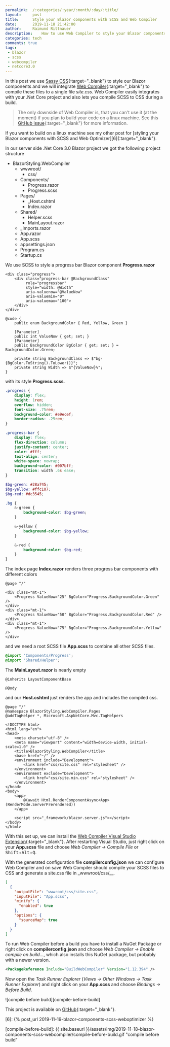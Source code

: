 ```yaml
---
permalink:	/:categories/:year/:month/:day/:title/
layout:     post
title:      Style your Blazor components with SCSS and Web Compiler
date:       2019-11-18 21:42:00
author:     Raimund Rittnauer
description:    How to use Web Compiler to style your Blazor components with Sassy CSS
categories: tech
comments: true
tags:
 - blazor
 - scss
 - webcompiler
 - netcore3.0
---
```


In this post we use [Sassy CSS][1]{:target="_blank"} to style our Blazor components and we will integrate [Web Compiler][2]{:target="_blank"} to compile these files to a single file _site.css_. Web Compiler easily integrates with your .Net Core project and also lets you compile SCSS to CSS during a build.

> The only downside of Web Compiler is, that you can't use it (at the moment) if you plan to build your code on a linux machine. See this [GitHub issue][3]{:target="_blank"} for more information.

If you want to build on a linux machine see my other post for [styling your Blazor components with SCSS and Web Optimizer][6]{:target="_blank"}.

In our server side .Net Core 3.0 Blazor project we got the following project structure

* BlazorStyling.WebCompiler
    * wwwroot/
        * css/
    * Components/
        * Progress.razor
        * Progress.scss
    * Pages/
        * _Host.cshtml
        * Index.razor
    * Shared/
        * Helper.scss
        * MainLayout.razor
    * _Imports.razor
    * App.razor
    * App.scss
    * appsettings.json
    * Program.cs
    * Startup.cs

We use SCSS to style a progress bar Blazor component __Progress.razor__

``` razor
<div class="progress">
    <div class="progress-bar @BackgroundClass"
         role="progressbar"
         style="width: @Width"
         aria-valuenow="@ValueNow"
         aria-valuemin="0"
         aria-valuemax="100">
    </div>
</div>

@code {
    public enum BackgroundColor { Red, Yellow, Green }

    [Parameter]
    public int ValueNow { get; set; }
    [Parameter]
    public BackgroundColor BgColor { get; set; } = BackgroundColor.Green;

    private string BackgroundClass => $"bg-{BgColor.ToString().ToLower()}";
    private string Width => $"{ValueNow}%";
}
```

with its style __Progress.scss__.

``` scss
.progress {
    display: flex;
    height: 1rem;
    overflow: hidden;
    font-size: .75rem;
    background-color: #e9ecef;
    border-radius: .25rem;
}

.progress-bar {
    display: flex;
    flex-direction: column;
    justify-content: center;
    color: #fff;
    text-align: center;
    white-space: nowrap;
    background-color: #007bff;
    transition: width .6s ease;
}

$bg-green: #28a745;
$bg-yellow: #ffc107;
$bg-red: #dc3545;

.bg {
    &-green {
        background-color: $bg-green;
    }

    &-yellow {
        background-color: $bg-yellow;
    }

    &-red {
        background-color: $bg-red;
    }
}
```

The index page __Index.razor__ renders three progress bar components with different colors

``` razor
@page "/"

<div class="mt-1">
    <Progress ValueNow="25" BgColor="Progress.BackgroundColor.Green" />
</div>
<div class="mt-1">
    <Progress ValueNow="50" BgColor="Progress.BackgroundColor.Red" />
</div>
<div class="mt-1">
    <Progress ValueNow="75" BgColor="Progress.BackgroundColor.Yellow" />
</div>
```

and we need a root SCSS file __App.scss__ to combine all other SCSS files.

``` scss
@import 'Components/Progress';
@import 'Shared/Helper';
```

The __MainLayout.razor__ is nearly empty

``` razor
@inherits LayoutComponentBase

@Body
```

and our __Host.cshtml__ just renders the app and includes the compiled css.

``` cshtml
@page "/"
@namespace BlazorStyling.WebCompiler.Pages
@addTagHelper *, Microsoft.AspNetCore.Mvc.TagHelpers

<!DOCTYPE html>
<html lang="en">
<head>
    <meta charset="utf-8" />
    <meta name="viewport" content="width=device-width, initial-scale=1.0" />
    <title>BlazorStyling.WebCompiler</title>
    <base href="~/" />
    <environment include="Development">
        <link href="css/site.css" rel="stylesheet" />
    </environment>
    <environment exclude="Development">
        <link href="css/site.min.css" rel="stylesheet" />
    </environment>
</head>
<body>
    <app>
        @(await Html.RenderComponentAsync<App>(RenderMode.ServerPrerendered))
    </app>

    <script src="_framework/blazor.server.js"></script>
</body>
</html>
```

With this set up, we can install the [Web Compiler Visual Studio Extension][4]{:target="_blank"}. After restarting Visual Studio, just right click on your __App.scss__ file and choose _Web Compiler -> Compile File_ or <kbd>Shift</kbd>+<kbd>Alt</kbd>+<kbd>Q</kbd>.

With the generated configuration file __compilerconfig.json__ we can configure Web Compiler and on save Web Compiler should compile your SCSS files to CSS and generate a site.css file in _wwwroot/css/__.

``` json
[
  {
    "outputFile": "wwwroot/css/site.css",
    "inputFile": "App.scss",
    "minify": {
      "enabled": true
    },
    "options": {
      "sourceMap": true
    }
  }
]
```

To run Web Compiler before a build you have to install a NuGet Package or right click on __compilerconfig.json__ and choose _Web Compiler -> Enable compile on build..._, which also installs this NuGet package, but probably with a newer version.

``` xml
<PackageReference Include="BuildWebCompiler" Version="1.12.394" />
```

Now open the _Task Runner Explorer_ (_Views -> Other Windows -> Task Runner Explorer_) and right click on your __App.scss__ and choose _Bindings -> Before Build_.

![compile before build][compile-before-build]

This project is available on [GitHub][5]{:target="_blank"}.

[1]: https://sass-lang.com/
[2]: https://github.com/madskristensen/WebCompiler
[3]: https://github.com/madskristensen/WebCompiler/issues/354#issuecomment-466254831
[4]: https://marketplace.visualstudio.com/items?itemName=MadsKristensen.WebCompiler
[5]: https://github.com/raaaimund/BlazorStyling/tree/blazor-components-scss-webcompiler
[6]: {% post_url 2019-11-19-blazor-components-scss-weboptimizer %}

[compile-before-build]: {{ site.baseurl }}/assets/img/2019-11-18-blazor-components-scss-webcompiler/compile-before-build.gif "compile before build"
